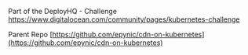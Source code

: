 
Part of the DeployHQ - Challenge https://www.digitalocean.com/community/pages/kubernetes-challenge



Parent Repo
[https://github.com/epynic/cdn-on-kubernetes](https://github.com/epynic/cdn-on-kubernetes)

